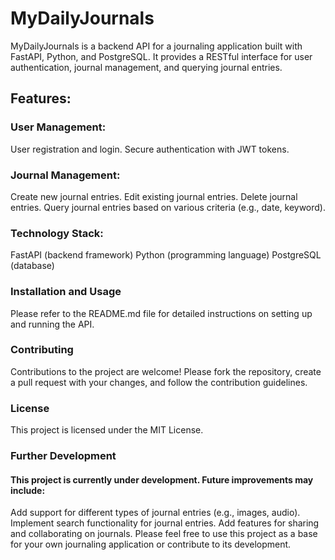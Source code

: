 # MyDailyJournals
MyDailyJournals is a backend API for a journaling application built with FastAPI, Python, and PostgreSQL. It provides a RESTful interface for user authentication, journal management, and querying journal entries.

## Features:

### User Management:
User registration and login.
Secure authentication with JWT tokens.

### Journal Management:
Create new journal entries.
Edit existing journal entries.
Delete journal entries.
Query journal entries based on various criteria (e.g., date, keyword).

### Technology Stack:
FastAPI (backend framework)
Python (programming language)
PostgreSQL (database)

### Installation and Usage
Please refer to the README.md file for detailed instructions on setting up and running the API.

### Contributing
Contributions to the project are welcome! Please fork the repository, create a pull request with your changes, and follow the contribution guidelines.

### License
This project is licensed under the MIT License.

### Further Development
#### This project is currently under development. Future improvements may include:

Add support for different types of journal entries (e.g., images, audio).
Implement search functionality for journal entries.
Add features for sharing and collaborating on journals.
Please feel free to use this project as a base for your own journaling application or contribute to its development.

